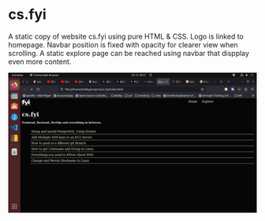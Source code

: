 # cs.fyi
A static copy of website cs.fyi using pure HTML & CSS.
Logo is linked to homepage.
Navbar position is fixed with opacity for clearer view when scrolling.
A static explore page can be reached using navbar that dispplay even more content.

![An image of homepage](image.png)